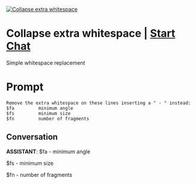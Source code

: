 
[![Collapse extra whitespace](https://flow-prompt-covers.s3.us-west-1.amazonaws.com/icon/abstract/abs_2.png)](https://gptcall.net/chat.html?data=%7B%22contact%22%3A%7B%22id%22%3A%22tH1uzhuVMXHvatKnI1mQm%22%2C%22flow%22%3Atrue%7D%7D)
# Collapse extra whitespace | [Start Chat](https://gptcall.net/chat.html?data=%7B%22contact%22%3A%7B%22id%22%3A%22tH1uzhuVMXHvatKnI1mQm%22%2C%22flow%22%3Atrue%7D%7D)
Simple whitespace replacement

# Prompt

```
Remove the extra whitespace on these lines inserting a " - " instead:
$fa         minimum angle
$fs         minimum size
$fn         number of fragments
```

## Conversation

**ASSISTANT**: $fa - minimum angle  

$fs - minimum size  

$fn - number of fragments


